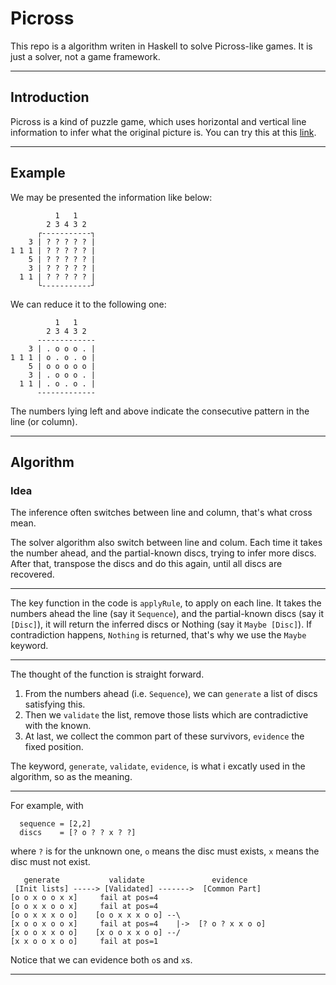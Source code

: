 # Picross

This repo is a algorithm writen in Haskell to solve Picross-like games. 
It is just a solver, not a game framework.

---

## Introduction

Picross is a kind of puzzle game, which uses horizontal and vertical line information to infer what the original picture is. You can try this at this [link](http://armorgames.com/play/132/armor-picross).

---

## Example

We may be presented the information like below:

```
          1   1
        2 3 4 3 2
      ┌-----------┐
    3 | ? ? ? ? ? |
1 1 1 | ? ? ? ? ? |
    5 | ? ? ? ? ? |
    3 | ? ? ? ? ? |
  1 1 | ? ? ? ? ? |
      └-----------┘
```

We can reduce it to the following one:

```
          1   1
        2 3 4 3 2
      -------------
    3 | . o o o . |
1 1 1 | o . o . o |
    5 | o o o o o |
    3 | . o o o . |
  1 1 | . o . o . |
      -------------
```

The numbers lying left and above indicate the consecutive pattern in the line (or column).

---

## Algorithm

### Idea

The inference often switches between line and column, that's what cross mean.

The solver algorithm also switch between line and colum. Each time it takes the number ahead, and the partial-known discs, trying to infer more discs. After that, transpose the discs and do this again, until all discs are recovered.

---

The key function in the code is `applyRule`, to apply on each line. It takes the numbers ahead the line (say it `Sequence`), and the partial-known discs (say it `[Disc]`), it will return the inferred discs or Nothing (say it `Maybe [Disc]`). If contradiction happens, `Nothing` is returned, that's why we use the `Maybe` keyword.

---

The thought of the function is straight forward. 

1. From the numbers ahead (i.e. `Sequence`), we can `generate` a list of discs satisfying this.
2. Then we `validate` the list, remove those lists which are contradictive with the known.
3. At last, we collect the common part of these survivors, `evidence` the fixed position.

The keyword, `generate`, `validate`, `evidence`, is what i excatly used in the algorithm, so as the meaning.

---

For example, with
```
  sequence = [2,2]
  discs    = [? o ? ? x ? ?]
```

where `?` is for the unknown one, `o` means the disc must exists, `x` means the disc must not exist.

```
   generate           validate               evidence
 [Init lists] -----> [Validated] ------->  [Common Part]
[o o x o o x x]     fail at pos=4
[o o x x o o x]     fail at pos=4
[o o x x x o o]    [o o x x x o o] --\   
[x o o x o o x]     fail at pos=4    |->  [? o ? x x o o]
[x o o x x o o]    [x o o x x o o] --/
[x x o o x o o]     fail at pos=1
```

Notice that we can evidence both `o`s and `x`s.

---


